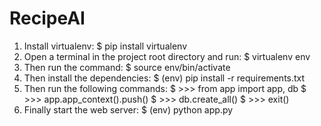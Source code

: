 # RecipeAI
1. Install virtualenv:
$ pip install virtualenv
2. Open a terminal in the project root directory and run:
$ virtualenv env
3. Then run the command:
$ source env/bin/activate
4. Then install the dependencies:
$ (env) pip install -r requirements.txt
5. Then run the following commands:
$ >>> from app import app, db
$ >>> app.app_context().push()
$ >>> db.create_all()
$ >>> exit()
5. Finally start the web server:
$ (env) python app.py
